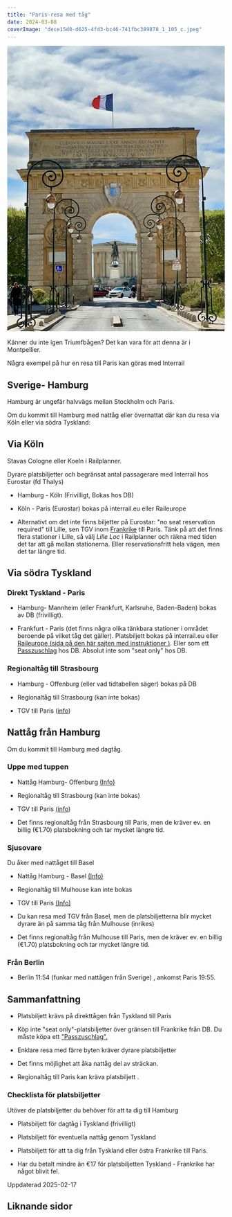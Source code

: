 ```yaml
---
title: "Paris-resa med tåg"
date: 2024-03-08
coverImage: "dece15d0-d625-4fd3-bc46-741fbc389878_1_105_c.jpeg"
---
```


 

![](images/paris-resa_1.jpeg?w=775)

<figcaption>

Känner du inte igen Triumfbågen? Det kan vara för att denna är i Montpellier.

</figcaption>

 

Några exempel på hur en resa till Paris kan göras med Interrail

## Sverige- Hamburg

Hamburg är ungefär halvvägs mellan Stockholm och Paris.

Om du kommit till Hamburg med nattåg eller övernattat där kan du resa via Köln eller via södra Tyskland:

## Via Köln

Stavas Cologne eller Koeln i Railplanner.

Dyrare platsbiljetter och begränsat antal passagerare med Interrail hos Eurostar (fd Thalys)

- Hamburg - Köln (Frivilligt, Bokas hos DB)

- Köln - Paris (Eurostar) bokas på interrail.eu eller Raileurope

- Alternativt om det inte finns biljetter på Eurostar: "no seat reservation required" till Lille, sen TGV inom [Frankrike](https://www.trainfo.eu/frankrike/) till Paris. Tänk på att det finns flera stationer i Lille, så välj _Lille Loc_ i Railplanner och räkna med tiden det tar att gå mellan stationerna. Eller reservationsfritt hela vägen, men det tar längre tid.

## Via södra Tyskland

### Direkt Tyskland - Paris

- Hamburg- Mannheim (eller Frankfurt, Karlsruhe, Baden-Baden) bokas av DB (frivilligt).

- Frankfurt - Paris (det finns några olika tänkbara stationer i området beroende på vilket tåg det gäller). Platsbiljett bokas på interrail.eu eller [Raileurope (sida på den här sajten med instruktioner )](https://www.trainfo.eu/raileurope/). Eller som ett [Passzuschlag](https://www.trainfo.eu/passzuschlag/) hos DB. Absolut inte som "seat only" hos DB.

### Regionaltåg till Strasbourg

- Hamburg - Offenburg (eller vad tidtabellen säger) bokas på DB

- Regionaltåg till Strasbourg (kan inte bokas)

- TGV till Paris ([info](https://www.trainfo.eu/frankrike/))

## Nattåg från Hamburg

Om du kommit till Hamburg med dagtåg.

### Uppe med tuppen

- Nattåg Hamburg- Offenburg [(Info)](https://www.trainfo.eu/nightjet/)

- Regionaltåg till Strasbourg (kan inte bokas)

- TGV till Paris [(](https://www.trainfo.eu/frankrike/)[info](https://www.trainfo.eu/frankrike/))

- Det finns regionaltåg från Strasbourg till Paris, men de kräver ev. en billig (€1.70) platsbokning och tar mycket längre tid.

### Sjusovare

Du åker med nattåget till Basel

- Nattåg Hamburg - Basel [(Info)](https://www.trainfo.eu/nightjet/)

- Regionaltåg till Mulhouse kan inte bokas

- TGV till Paris [(Info)](https://www.trainfo.eu/frankrike/)

- Du kan resa med TGV från Basel, men de platsbiljetterna blir mycket dyrare än på samma tåg från Mulhouse (inrikes)

- Det finns regionaltåg från Mulhouse till Paris, men de kräver ev. en billig (€1.70) platsbokning och tar mycket längre tid.

### Från Berlin

- Berlin 11:54 (funkar med nattågen från Sverige) , ankomst Paris 19:55.

## Sammanfattning

- Platsbiljett krävs på direkttågen från Tyskland till Paris

- Köp inte "seat only"-platsbiljetter över gränsen till Frankrike från DB. Du måste köpa ett ["Passzuschlag".](https://www.trainfo.eu/passzuschlag/)

- Enklare resa med färre byten kräver dyrare platsbiljetter

- Det finns möjlighet att åka nattåg del av sträckan.

- Regionaltåg till Paris kan kräva platsbiljett .

### Checklista för platsbiljetter

Utöver de platsbiljetter du behöver för att ta dig till Hamburg

- Platsbiljett för dagtåg i Tyskland (frivilligt)

- Platsbiljett för eventuella nattåg genom Tyskland

- Platsbiljett för att ta dig från Tyskland eller östra Frankrike till Paris.

- Har du betalt mindre än €17 för platsbiljetten Tyskland - Frankrike har något blivit fel.

Uppdaterad 2025-02-17

## Liknande sidor
